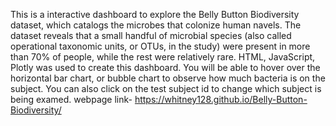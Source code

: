 This is a interactive dashboard to explore the Belly Button Biodiversity dataset, which catalogs the microbes that colonize human navels.
The dataset reveals that a small handful of microbial species (also called operational taxonomic units, or OTUs, in the study) were present in more than 70% of people, while the rest were relatively rare.
HTML, JavaScript, Plotly was used to create this dashboard.
You will be able to hover over the horizontal bar chart, or bubble chart to observe how much bacteria is on the subject. You can also click on the test subject id to change which subject is being examed. 
webpage link- https://whitney128.github.io/Belly-Button-Biodiversity/
